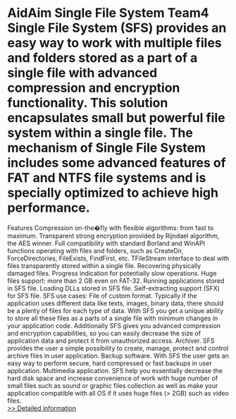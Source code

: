 # AidAim Single File System Team4<br />Single File System (SFS) provides an easy way to work with multiple files and folders stored as a part of a single file with advanced compression and encryption functionality. This solution encapsulates small but powerful file system within a single file. The mechanism of Single File System includes some advanced features of FAT and NTFS file systems and is specially optimized to achieve high performance.
Features
Compression on-the�fly with flexible algorithms: from fast to maximum.
Transparent strong encryption provided by Rijndael algorithm, the AES winner.
Full compatibility with standard Borland and WinAPI functions operating with files and folders, such as CreateDir, ForceDirectories, FileExists, FindFirst, etc.
TFileStream interface to deal with files transparently stored within a single file.
Recovering physically damaged files.
Progress indication for potentially slow operations.
Huge files support: more than 2 GB even on FAT-32.
Running applications stored in SFS file.
Loading DLLs stored in SFS file.
Self-extracting support (SFX) for SFS file.
SFS use cases:
File of custom format. Typically if the application uses different data like texts, images, binary data, there should be a plenty of files for each type of data. With SFS you get a unique ability to store all these files as a parts of a single file with minimum changes in your application code. Additionally SFS gives you advanced compression and encryption capabilities, so you can easily decrease the size of application data and protect it from unauthorized access.
Archiver. SFS provides the user a simple possibility to create, manage, protect and control archive files in user application.
Backup software. With SFS the user gets an easy way to perform secure, hard compressed or fast backups in user application.
Multimedia application. SFS help you essentially decrease the hard disk space and increase convenience of work with huge number of small files such as sound or graphic files collection as well as make your application compatible with all OS if it uses huge files (> 2GB) such as video files.<br />[>> Detailed information](https://secure.shareit.com/shareit/product.html?productid=172113&affiliateid=200057808)